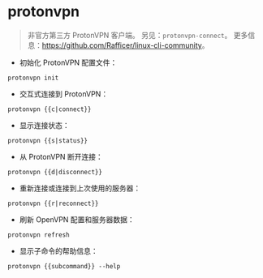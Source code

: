 # protonvpn

> 非官方第三方 ProtonVPN 客户端。
> 另见：`protonvpn-connect`。
> 更多信息：<https://github.com/Rafficer/linux-cli-community>。

- 初始化 ProtonVPN 配置文件：

`protonvpn init`

- 交互式连接到 ProtonVPN：

`protonvpn {{c|connect}}`

- 显示连接状态：

`protonvpn {{s|status}}`

- 从 ProtonVPN 断开连接：

`protonvpn {{d|disconnect}}`

- 重新连接或连接到上次使用的服务器：

`protonvpn {{r|reconnect}}`

- 刷新 OpenVPN 配置和服务器数据：

`protonvpn refresh`

- 显示子命令的帮助信息：

`protonvpn {{subcommand}} --help`